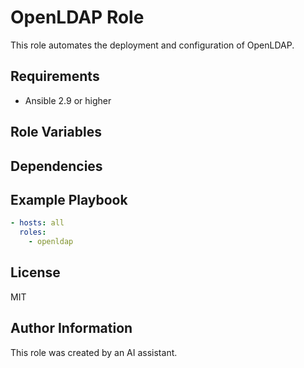 # OpenLDAP Role

This role automates the deployment and configuration of OpenLDAP.

## Requirements

- Ansible 2.9 or higher

## Role Variables

## Dependencies

## Example Playbook

```yaml
- hosts: all
  roles:
    - openldap
```

## License

MIT

## Author Information

This role was created by an AI assistant.

